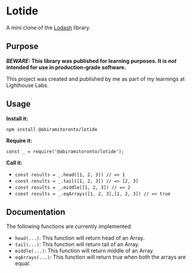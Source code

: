 # Lotide

A mini clone of the [Lodash](https://lodash.com) library.

## Purpose

**_BEWARE:_ This library was published for learning purposes. It is _not_ intended for use in production-grade software.**

This project was created and published by me as part of my learnings at Lighthouse Labs. 

## Usage

**Install it:**

`npm install @abiramitoronto/lotide`

**Require it:**

`const _ = require('@abiramitoronto/lotide');`

**Call it:**
* `const results = _.head([1, 2, 3]) // => 1`
* `const results = _.tail([1, 2, 3]) // => [2, 3]`
* `const results = _.middle([1, 2, 3]) // => 2`
* `const results = _.eqArrays([1, 2, 3],[1, 2, 3]) // => true`

## Documentation

The following functions are currently implemented:

* `head(...)`: This function will return head of an Array.
* `tail(...)`: This function will return tail of an Array.
* `middle(...)`: This function will return middle of an Array. 
* `eqArrays(...)`: This function will return true when both the arrays are equal.